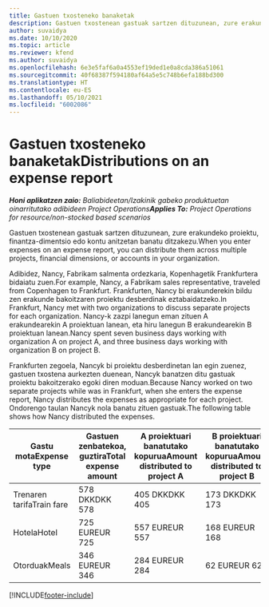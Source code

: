 ```yaml
---
title: Gastuen txosteneko banaketak
description: Gastuen txostenean gastuak sartzen dituzunean, zure erakundeko proiektu, pertsona juridiko edo kontu anitzetan banatu ditzakezu.
author: suvaidya
ms.date: 10/10/2020
ms.topic: article
ms.reviewer: kfend
ms.author: suvaidya
ms.openlocfilehash: 6e3e5faf6a0a4553ef19ded1e0a8cda386a51061
ms.sourcegitcommit: 40f68387f594180af64a5e5c748b6efa188bd300
ms.translationtype: HT
ms.contentlocale: eu-ES
ms.lasthandoff: 05/10/2021
ms.locfileid: "6002086"
---
```

# <a name="distributions-on-an-expense-report"></a><span data-ttu-id="949f8-103">Gastuen txosteneko banaketak</span><span class="sxs-lookup"><span data-stu-id="949f8-103">Distributions on an expense report</span></span>

<span data-ttu-id="949f8-104">_**Honi aplikatzen zaio:** Baliabideetan/Izakinik gabeko produktuetan oinarritutako adibideen Project Operations_</span><span class="sxs-lookup"><span data-stu-id="949f8-104">_**Applies To:** Project Operations for resource/non-stocked based scenarios_</span></span>

<span data-ttu-id="949f8-105">Gastuen txostenean gastuak sartzen dituzunean, zure erakundeko proiektu, finantza-dimentsio edo kontu anitzetan banatu ditzakezu.</span><span class="sxs-lookup"><span data-stu-id="949f8-105">When you enter expenses on an expense report, you can distribute them across multiple projects, financial dimensions, or accounts in your organization.</span></span>

<span data-ttu-id="949f8-106">Adibidez, Nancy, Fabrikam salmenta ordezkaria, Kopenhagetik Frankfurtera bidaiatu zuen.</span><span class="sxs-lookup"><span data-stu-id="949f8-106">For example, Nancy, a Fabrikam sales representative, traveled from Copenhagen to Frankfurt.</span></span> <span data-ttu-id="949f8-107">Frankfurten, Nancy bi erakunderekin bildu zen erakunde bakoitzaren proiektu desberdinak eztabaidatzeko.</span><span class="sxs-lookup"><span data-stu-id="949f8-107">In Frankfurt, Nancy met with two organizations to discuss separate projects for each organization.</span></span> <span data-ttu-id="949f8-108">Nancy-k zazpi lanegun eman zituen A erakundearekin A proiektuan lanean, eta hiru lanegun B erakundearekin B proiektuan lanean.</span><span class="sxs-lookup"><span data-stu-id="949f8-108">Nancy spent seven business days working with organization A on project A, and three business days working with organization B on project B.</span></span>

<span data-ttu-id="949f8-109">Frankfurten zegoela, Nancyk bi proiektu desberdinetan lan egin zuenez, gastuen txostena aurkezten duenean, Nancyk banatzen ditu gastuak proiektu bakoitzerako egoki diren moduan.</span><span class="sxs-lookup"><span data-stu-id="949f8-109">Because Nancy worked on two separate projects while was in Frankfurt, when she enters the expense report, Nancy distributes the expenses as appropriate for each project.</span></span> <span data-ttu-id="949f8-110">Ondorengo taulan Nancyk nola banatu zituen gastuak.</span><span class="sxs-lookup"><span data-stu-id="949f8-110">The following table shows how Nancy distributed the expenses.</span></span>

| <span data-ttu-id="949f8-111">Gastu mota</span><span class="sxs-lookup"><span data-stu-id="949f8-111">Expense type</span></span> | <span data-ttu-id="949f8-112">Gastuen zenbatekoa, guztira</span><span class="sxs-lookup"><span data-stu-id="949f8-112">Total expense amount</span></span> | <span data-ttu-id="949f8-113">A proiektuari banatutako kopurua</span><span class="sxs-lookup"><span data-stu-id="949f8-113">Amount distributed to project A</span></span> | <span data-ttu-id="949f8-114">B proiektuari banatutako kopurua</span><span class="sxs-lookup"><span data-stu-id="949f8-114">Amount distributed to project B</span></span> |
|--------------|----------------------|---------------------------------|---------------------------------|
| <span data-ttu-id="949f8-115">Trenaren tarifa</span><span class="sxs-lookup"><span data-stu-id="949f8-115">Train fare</span></span>   | <span data-ttu-id="949f8-116">578 DKK</span><span class="sxs-lookup"><span data-stu-id="949f8-116">DKK 578</span></span>              | <span data-ttu-id="949f8-117">405 DKK</span><span class="sxs-lookup"><span data-stu-id="949f8-117">DKK 405</span></span>                         | <span data-ttu-id="949f8-118">173 DKK</span><span class="sxs-lookup"><span data-stu-id="949f8-118">DKK 173</span></span>                         |
| <span data-ttu-id="949f8-119">Hotela</span><span class="sxs-lookup"><span data-stu-id="949f8-119">Hotel</span></span>        | <span data-ttu-id="949f8-120">725 EUR</span><span class="sxs-lookup"><span data-stu-id="949f8-120">EUR 725</span></span>              | <span data-ttu-id="949f8-121">557 EUR</span><span class="sxs-lookup"><span data-stu-id="949f8-121">EUR 557</span></span>                         | <span data-ttu-id="949f8-122">168 EUR</span><span class="sxs-lookup"><span data-stu-id="949f8-122">EUR 168</span></span>                         |
| <span data-ttu-id="949f8-123">Otorduak</span><span class="sxs-lookup"><span data-stu-id="949f8-123">Meals</span></span>        | <span data-ttu-id="949f8-124">346 EUR</span><span class="sxs-lookup"><span data-stu-id="949f8-124">EUR 346</span></span>              | <span data-ttu-id="949f8-125">284 EUR</span><span class="sxs-lookup"><span data-stu-id="949f8-125">EUR 284</span></span>                         | <span data-ttu-id="949f8-126">62 EUR</span><span class="sxs-lookup"><span data-stu-id="949f8-126">EUR 62</span></span>                          |


[!INCLUDE[footer-include](../includes/footer-banner.md)]